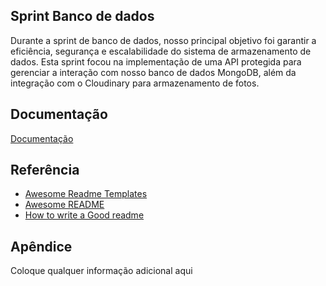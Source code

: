 

## Sprint Banco de dados

Durante a sprint de banco de dados, nosso principal objetivo foi garantir a eficiência, segurança e escalabilidade do sistema de armazenamento de dados. Esta sprint focou na implementação de uma API protegida para gerenciar a interação com nosso banco de dados MongoDB, além da integração com o Cloudinary para armazenamento de fotos.


## Documentação

[Documentação](https://link-da-documentação)


## Referência

 - [Awesome Readme Templates](https://awesomeopensource.com/project/elangosundar/awesome-README-templates)
 - [Awesome README](https://github.com/matiassingers/awesome-readme)
 - [How to write a Good readme](https://bulldogjob.com/news/449-how-to-write-a-good-readme-for-your-github-project)


## Apêndice

Coloque qualquer informação adicional aqui

